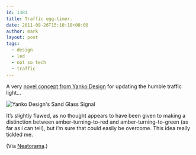 ```yaml
---
id: 1381
title: Traffic egg-timer.
date: 2011-08-26T15:10:18+00:00
author: mark
layout: post
tags:
  - design
  - led
  - not so tech
  - traffic
---
```

A very [novel concept from Yanko Design](http://www.yankodesign.com/2010/11/18/sands-of-traffic-times/) for updating the humble traffic light&#8230;

<img class="aligncenter size-full wp-image-1382" title="Yanko Design's Sand Glass Signal" src="/images/fromwp/2011/08/sandglasssignal.jpg" alt="Yanko Design's Sand Glass Signal" width="500" height="331" srcset="/images/fromwp/2011/08/sandglasssignal.jpg 500w, /images/fromwp/2011/08/sandglasssignal-300x198.jpg 300w" sizes="(max-width: 500px) 100vw, 500px" />

It&#8217;s slightly flawed, as no thought appears to have been given to making a distinction between amber-turning-to-red and amber-turning-to-green (as far as i can tell), but i&#8217;m sure that could easily be overcome. This idea really tickled me.

(Via [Neatorama](http://www.neatorama.com/2011/08/13/traffic-light-hourglass/).)